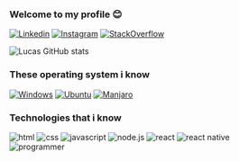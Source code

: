 ### Welcome to my profile 😊



[![Linkedin](https://img.shields.io/badge/LinkedIn-0077B5?style=for-the-badge&logo=linkedin&logoColor=white
)](https://www.linkedin.com/in/lucas-c%C3%A9sar-lopes-77929a17a/)
[![Instagram](https://img.shields.io/badge/Instagram-E4405F?style=for-the-badge&logo=instagram&logoColor=white
)](https://www.instagram.com/lk.lpps/)
[![StackOverflow](https://aleen42.github.io/badges/src/stackoverflow.svg
)](https://stackoverflow.com/users/19763901/lucas-c%c3%a9sar-lopes)


![Lucas GitHub stats](https://github-readme-stats.vercel.app/api?username=LucasSpott&show_icons=true&theme=synthwave)

### These operating system i know 

[![Windows](https://img.shields.io/badge/Windows-0078D6?style=for-the-badge&logo=windows&logoColor=white
)]()
[![Ubuntu](https://img.shields.io/badge/Ubuntu-E95420?style=for-the-badge&logo=ubuntu&logoColor=white
)]()
[![Manjaro](https://img.shields.io/badge/manjaro-35BF5C?style=for-the-badge&logo=manjaro&logoColor=white
)]()

### Technologies that i know

<div style="display: inline_block">
<img src="https://img.shields.io/badge/HTML5-E34F26?style=for-the-badge&logo=html5&logoColor=white" alt="html">
<img src="https://img.shields.io/badge/CSS3-1572B6?style=for-the-badge&logo=css3&logoColor=white" alt="css">
<img src="https://img.shields.io/badge/JavaScript-323330?style=for-the-badge&logo=javascript&logoColor=F7DF1E" alt="javascript">
<img src="https://img.shields.io/badge/Node.js-43853D?style=for-the-badge&logo=node.js&logoColor=white" alt="node.js">
<img src="https://img.shields.io/badge/React-20232A?style=for-the-badge&logo=react&logoColor=61DAFB" alt="react">
<img src="https://img.shields.io/badge/React_Native-20232A?style=for-the-badge&logo=react&logoColor=61DAFB" alt="react native">
</div>

<img src="https://media1.giphy.com/media/13HgwGsXF0aiGY/giphy.gif?cid=ecf05e47mhfn0ftew0rzjzns99pme5lmt6e8b7o93irg7yja&rid=giphy.gif&ct=g" alt="programmer">


